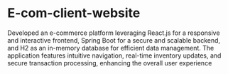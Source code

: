 # E-com-client-website

Developed an e-commerce platform leveraging React.js for a responsive and
interactive frontend, Spring Boot for a secure and scalable backend, and H2 as an in-memory
database for efficient data management. The application features intuitive navigation, real-time
inventory updates, and secure transaction processing, enhancing the overall user experience
